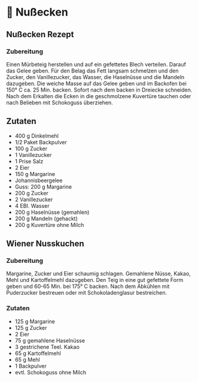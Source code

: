 # 🍪 Nußecken

## Nußecken Rezept

### Zubereitung

Einen Mürbeteig herstellen und auf ein gefettetes Blech verteilen. Darauf das Gelee geben. Für den Belag das Fett langsam schmelzen und den Zucker, den Vanillezucker, das Wasser, die Haselnüsse und die Mandeln dazugeben. Die weiche Masse auf das Gelee geben und im Backofen bei 150° C ca. 25 Min. backen. Sofort nach dem backen in Dreiecke schneiden. Nach dem Erkalten die Ecken in die geschmolzene Kuvertüre tauchen oder nach Belieben mit Schokoguss überziehen.

## Zutaten

- 400 g Dinkelmehl
- 1/2 Paket Backpulver
- 100 g Zucker
- 1 Vanillezucker
- 1 Prise Salz
- 2 Eier
- 150 g Margarine
- Johannisbeergelee
- Guss: 200 g Margarine
- 200 g Zucker
- 2 Vanillezucker
- 4 EBI. Wasser
- 200 g Haselnüsse (gemahlen)
- 200 g Mandeln (gehackt)
- 200 g Kuvertüre ohne Milch

## Wiener Nusskuchen

### Zubereitung

Margarine, Zucker und Eier schaumig schlagen. Gemahlene Nüsse, Kakao, Mehl und Kartoffelmehl dazugeben. Den Teig in eine gut gefettete Form geben und 60-65 Min. bei 175° C backen.
Nach dem Abkühlen mit Puderzucker bestreuen oder mit Schokoladenglasur bestreichen.

### Zutaten

- 125 g Margarine
- 125 g Zucker
- 2 Eier
- 75 g gemahlene Haselnüsse
- 3 gestrichene Teel. Kakao
- 65 g Kartoffelmehl
- 65 g Mehl
- 1 Backpulver
- evtl. Schokoguss ohne Milch

